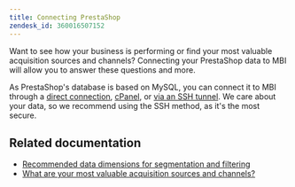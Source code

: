 ```yaml
---
title: Connecting PrestaShop
zendesk_id: 360016507152
---
```


Want to see how your business is performing or find your most valuable acquisition sources and channels? Connecting your PrestaShop data to MBI will allow you to answer these questions and more.

As PrestaShop's database is based on MySQL, you can connect it to MBI through a [direct connection](../data-analyst/importing-data/integrations/mysql-via-a-direct-connection.md), [cPanel](../data-analyst/importing-data/integrations/mysql-via-cpanel.md), or [via an SSH tunnel](../data-analyst/importing-data/integrations/mysql-via-ssh-tunnel.md). We care about your data, so we recommend using the SSH method, as it's the most secure.

## Related documentation

* [Recommended data dimensions for segmentation and filtering](../../best-practices/segment-filter.md)
* [What are your most valuable acquisition sources and channels?](../data-analyst/analysis/most-value-source-channel.md)

